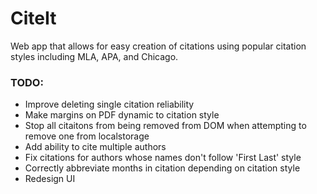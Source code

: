 # CiteIt
Web app that allows for easy creation of citations using popular citation styles including MLA, APA, and Chicago. 

### TODO:
* Improve deleting single citation reliability
* Make margins on PDF dynamic to citation style
* Stop all citaitons from being removed from DOM when attempting to remove one from localstorage
* Add ability to cite multiple authors
* Fix citations for authors whose names don't follow 'First Last' style
* Correctly abbreviate months in citation depending on citation style
* Redesign UI
